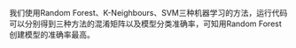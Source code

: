 我们使用Random Forest、K-Neighbours、SVM三种机器学习的方法，运行代码可以分别得到三种方法的混淆矩阵以及模型分类准确率，可知用Random Forest创建模型的准确率最高。

